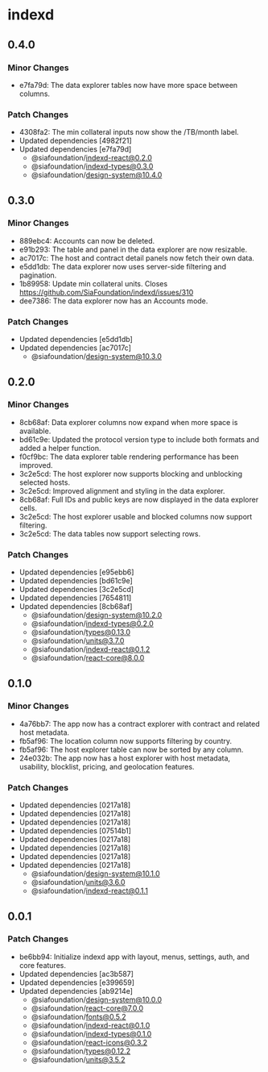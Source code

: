 # indexd

## 0.4.0

### Minor Changes

- e7fa79d: The data explorer tables now have more space between columns.

### Patch Changes

- 4308fa2: The min collateral inputs now show the /TB/month label.
- Updated dependencies [4982f21]
- Updated dependencies [e7fa79d]
  - @siafoundation/indexd-react@0.2.0
  - @siafoundation/indexd-types@0.3.0
  - @siafoundation/design-system@10.4.0

## 0.3.0

### Minor Changes

- 889ebc4: Accounts can now be deleted.
- e91b293: The table and panel in the data explorer are now resizable.
- ac7017c: The host and contract detail panels now fetch their own data.
- e5dd1db: The data explorer now uses server-side filtering and pagination.
- 1b89958: Update min collateral units. Closes https://github.com/SiaFoundation/indexd/issues/310
- dee7386: The data explorer now has an Accounts mode.

### Patch Changes

- Updated dependencies [e5dd1db]
- Updated dependencies [ac7017c]
  - @siafoundation/design-system@10.3.0

## 0.2.0

### Minor Changes

- 8cb68af: Data explorer columns now expand when more space is available.
- bd61c9e: Updated the protocol version type to include both formats and added a helper function.
- f0cf9bc: The data explorer table rendering performance has been improved.
- 3c2e5cd: The host explorer now supports blocking and unblocking selected hosts.
- 3c2e5cd: Improved alignment and styling in the data explorer.
- 8cb68af: Full IDs and public keys are now displayed in the data explorer cells.
- 3c2e5cd: The host explorer usable and blocked columns now support filtering.
- 3c2e5cd: The data tables now support selecting rows.

### Patch Changes

- Updated dependencies [e95ebb6]
- Updated dependencies [bd61c9e]
- Updated dependencies [3c2e5cd]
- Updated dependencies [7654811]
- Updated dependencies [8cb68af]
  - @siafoundation/design-system@10.2.0
  - @siafoundation/indexd-types@0.2.0
  - @siafoundation/types@0.13.0
  - @siafoundation/units@3.7.0
  - @siafoundation/indexd-react@0.1.2
  - @siafoundation/react-core@8.0.0

## 0.1.0

### Minor Changes

- 4a76bb7: The app now has a contract explorer with contract and related host metadata.
- fb5af96: The location column now supports filtering by country.
- fb5af96: The host explorer table can now be sorted by any column.
- 24e032b: The app now has a host explorer with host metadata, usability, blocklist, pricing, and geolocation features.

### Patch Changes

- Updated dependencies [0217a18]
- Updated dependencies [0217a18]
- Updated dependencies [0217a18]
- Updated dependencies [07514b1]
- Updated dependencies [0217a18]
- Updated dependencies [0217a18]
- Updated dependencies [0217a18]
- Updated dependencies [0217a18]
  - @siafoundation/design-system@10.1.0
  - @siafoundation/units@3.6.0
  - @siafoundation/indexd-react@0.1.1

## 0.0.1

### Patch Changes

- be6bb94: Initialize indexd app with layout, menus, settings, auth, and core features.
- Updated dependencies [ac3b587]
- Updated dependencies [e399659]
- Updated dependencies [ab9214e]
  - @siafoundation/design-system@10.0.0
  - @siafoundation/react-core@7.0.0
  - @siafoundation/fonts@0.5.2
  - @siafoundation/indexd-react@0.1.0
  - @siafoundation/indexd-types@0.1.0
  - @siafoundation/react-icons@0.3.2
  - @siafoundation/types@0.12.2
  - @siafoundation/units@3.5.2
